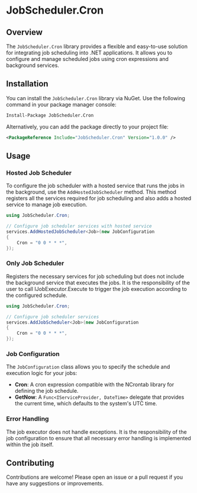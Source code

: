 ﻿# JobScheduler.Cron

## Overview

The `JobScheduler.Cron` library provides a flexible and easy-to-use solution for integrating job 
scheduling into .NET applications. It allows you to configure and manage scheduled jobs using cron 
expressions and background services.

## Installation

You can install the `JobScheduler.Cron` library via NuGet. Use the following command in your package manager console:

```bash
Install-Package JobScheduler.Cron
```

Alternatively, you can add the package directly to your project file:

```xml
<PackageReference Include="JobScheduler.Cron" Version="1.0.0" />
```

## Usage

### Hosted Job Scheduler

To configure the job scheduler with a hosted service that runs the jobs in the background, use the 
`AddHostedJobScheduler` method. This method registers all the services required for job scheduling 
and also adds a hosted service to manage job execution.

```csharp
using JobScheduler.Cron;

// Configure job scheduler services with hosted service
services.AddHostedJobScheduler<Job>(new JobConfiguration
{
    Cron = "0 0 * * *",
});
```

### Only Job Scheduler

Registers the necessary services for job scheduling but does not include the background service 
that executes the jobs. It is the responsibility of the user to call IJobExecutor.Execute to trigger the 
job execution according to the configured schedule.

```csharp
using JobScheduler.Cron;

// Configure job scheduler services
services.AddJobScheduler<Job>(new JobConfiguration
{
    Cron = "0 0 * * *",
});
```

### Job Configuration

The `JobConfiguration` class allows you to specify the schedule and execution logic for your jobs:

- **Cron**: A cron expression compatible with the NCrontab library for defining the job schedule.
- **GetNow**: A `Func<IServiceProvider, DateTime>` delegate that provides the current time, which 
defaults to the system's UTC time.

### Error Handling

The job executor does not handle exceptions. It is the responsibility of the job configuration to ensure 
that all necessary error handling is implemented within the job itself.

## Contributing

Contributions are welcome! Please open an issue or a pull request if you have any suggestions or improvements.